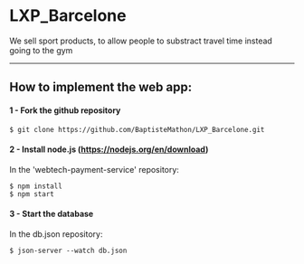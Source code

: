 # LXP_Barcelone

We sell sport products, to allow people to substract travel time instead going to the gym

***
## How to implement the web app:

#### 1 - Fork the github repository
```
$ git clone https://github.com/BaptisteMathon/LXP_Barcelone.git
```
#### 2 - Install node.js (https://nodejs.org/en/download)
In the 'webtech-payment-service' repository:
```
$ npm install
$ npm start
```

#### 3 - Start the database
In the db.json repository:
```
$ json-server --watch db.json
```
